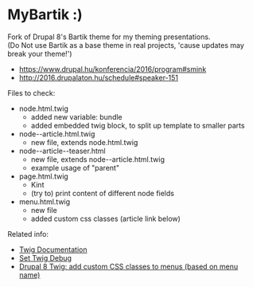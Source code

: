# MyBartik :)

Fork of Drupal 8's Bartik theme for my theming presentations.  
(Do Not use Bartik as a base theme in real projects, 'cause updates may break
your theme!')

- https://www.drupal.hu/konferencia/2016/program#smink
- http://2016.drupalaton.hu/schedule#speaker-151

Files to check:
- node.html.twig
  - added new variable: bundle
  - added embedded twig block, to split up template to smaller parts
- node--article.html.twig
  - new file, extends node.html.twig
- node--article--teaser.html
  - new file, extends node--article.html.twig
  - example usage of "parent"
- page.html.twig
  - Kint
  - (try to) print content of different node fields
- menu.html.twig
  - new file
  - added custom css classes (article link below)

Related info:
- [Twig Documentation](http://twig.sensiolabs.org/documentation)
- [Set Twig Debug](https://www.drupal.org/node/2259531)
- [Drupal 8 Twig: add custom CSS classes to menus (based on menu name)](https://medium.com/integral-vision/drupal-8-twig-add-custom-css-classes-to-menus-based-on-menu-name-35b50142521a#.2lg9fvoeq)
